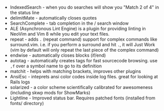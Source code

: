 * IndexedSearch - when you do searches will show you "Match 2 of 4" in the status line
* delimitMate - automatically closes quotes
* SearchComplete - tab completion in the / search window
* ALE (Asynchronous Lint Engine) is a plugin for providing linting in NeoVim and Vim 8 while you edit your text files.
* repeat - adds `.` (repeat command) support for complex commands like surround.vim. i.e. if you perform a surround and hit `.`, it will Just Work (vim by default will only repeat the last piece of the complex command)
* endwise - automatically closes blocks (if/end)
* autotag - automatically creates tags for fast sourcecode browsing. use `,f` over a symbol name to go to its definition
* matchit - helps with matching brackets, improves other plugins
* AnsiEsc - inteprets ansi color codes inside log files. great for looking at Rails logs
* solarized - a color scheme scientifically calibrated for awesomeness (including skwp mods for ShowMarks)
* Lightline - Improved status bar. Requires patched fonts (installed from fonts/ directory)
